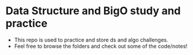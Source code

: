 # Data Structure and BigO study and practice

- This repo is used to practice and store ds and algo challenges.
- Feel free to browse the folders and check out some of the code/notes!
